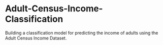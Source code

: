# Adult-Census-Income-Classification
Building a classification model for predicting the income of adults using the Adult Census Income Dataset.
